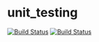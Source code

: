 # unit_testing

[![Build Status](https://travis-ci.com/DaniilRoman/python_course.svg?branch=master)](https://travis-ci.com/DaniilRoman/unit_testing) [![Build Status](https://codecov.io/gh/DaniilRoman/unit_testing/branch/master/graph/badge.svg)](https://codecov.io/gh/DaniilRoman/python_course)
